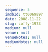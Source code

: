 ```yaml
---
sequence: 5
imdbId: tt0069897
date: 2008-11-22
slug: coffy-1973
medium: null
venue: null
venueNotes: null
mediumNotes: null
---
```


